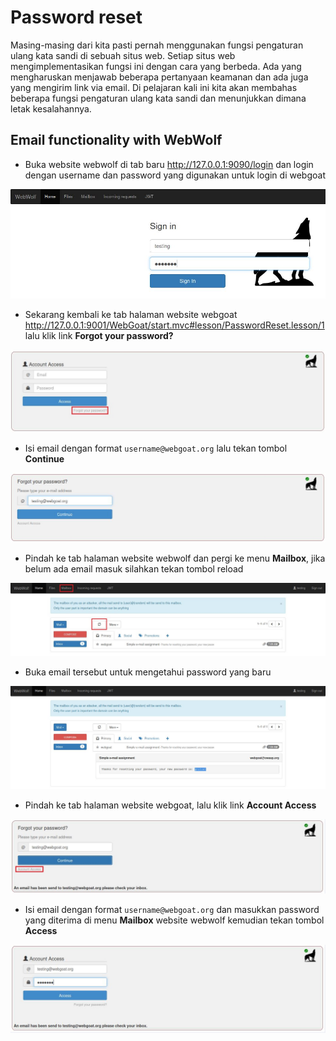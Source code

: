 # Password reset
Masing-masing dari kita pasti pernah menggunakan fungsi pengaturan ulang kata sandi di sebuah situs web. Setiap situs web mengimplementasikan fungsi ini dengan cara yang berbeda. Ada yang mengharuskan menjawab beberapa pertanyaan keamanan dan ada juga yang
mengirim link via email. Di pelajaran kali ini kita akan membahas beberapa fungsi pengaturan ulang kata sandi dan menunjukkan dimana letak kesalahannya.

## Email functionality with WebWolf
- Buka website webwolf di tab baru http://127.0.0.1:9090/login dan login dengan username dan password yang digunakan untuk login di webgoat

![alt text](https://github.com/rahardian-dwi-saputra/webgoat/blob/main/assets/password%20reset/password%20reset%201.JPG)

- Sekarang kembali ke tab halaman website webgoat http://127.0.0.1:9001/WebGoat/start.mvc#lesson/PasswordReset.lesson/1 lalu klik link **Forgot your password?**

![alt text](https://github.com/rahardian-dwi-saputra/webgoat/blob/main/assets/password%20reset/password%20reset%202.JPG)

- Isi email dengan format `username@webgoat.org` lalu tekan tombol **Continue**

![alt text](https://github.com/rahardian-dwi-saputra/webgoat/blob/main/assets/password%20reset/password%20reset%203.JPG)

- Pindah ke tab halaman website webwolf dan pergi ke menu **Mailbox**, jika belum ada email masuk silahkan tekan tombol reload

![alt text](https://github.com/rahardian-dwi-saputra/webgoat/blob/main/assets/password%20reset/password%20reset%204.JPG)

- Buka email tersebut untuk mengetahui password yang baru

![alt text](https://github.com/rahardian-dwi-saputra/webgoat/blob/main/assets/password%20reset/password%20reset%205.JPG)

- Pindah ke tab halaman website webgoat, lalu klik link **Account Access**

![alt text](https://github.com/rahardian-dwi-saputra/webgoat/blob/main/assets/password%20reset/password%20reset%206.JPG)

- Isi email dengan format `username@webgoat.org` dan masukkan password yang diterima di menu **Mailbox** website webwolf kemudian tekan tombol **Access**

![alt text](https://github.com/rahardian-dwi-saputra/webgoat/blob/main/assets/password%20reset/password%20reset%207.JPG)